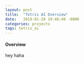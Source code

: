 ```yaml
---
layout: post
title:  "Tetris AI Overview"
date:   2019-01-28 19:46:40 -0800
categories: projects
tags: tetris_ai
---
```



#### Overview
hey haha